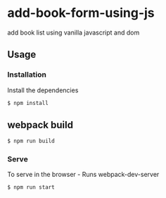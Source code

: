 # add-book-form-using-js
add book list using vanilla javascript and dom

## Usage

### Installation

Install the dependencies

```sh
$ npm install
```
## webpack build
```sh
$ npm run build
```
### Serve
To serve in the browser  - Runs webpack-dev-server

```sh
$ npm run start

